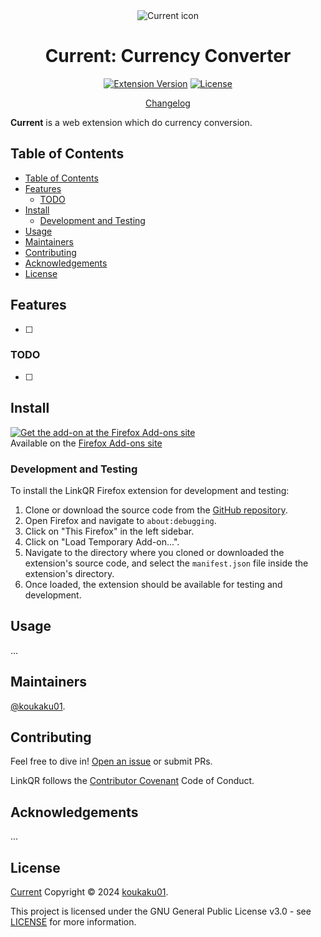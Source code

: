 <div align="center"> <!-- flex method does not work-->
    <img src="src/icons/ext-icon-64.png" alt="Current icon">
    <h1>Current: Currency Converter</h1>
	
[![Extension Version](https://img.shields.io/badge/Version-0.1.0-blue)](https://github.com/koukaku01/LinkQR/blob/main/manifest.json) [![License](https://img.shields.io/badge/License-GPL--3.0-blue.svg)](https://www.gnu.org/licenses/gpl-3.0.html)

[Changelog](./CHANGELOG.md)

</div>

**Current** is a web extension which do currency conversion.

<!--
<div style="display: flex; flex-direction: column;">
    <img src="assets/presentation-1.png" alt="Presentation 1" style="width: 100%;">
    <img src="assets/presentation-2.png" alt="Presentation 2" style="width: 100%;">
</div>
-->

## Table of Contents


- [Table of Contents](#table-of-contents)
- [Features](#features)
  - [TODO](#todo)
- [Install](#install)
  - [Development and Testing](#development-and-testing)
- [Usage](#usage)
- [Maintainers](#maintainers)
- [Contributing](#contributing)
- [Acknowledgements](#acknowledgements)
- [License](#license)

## Features

- [ ] 

### TODO
- [ ] 

## Install

[![Get the add-on at the Firefox Add-ons site](assets/get-the-add-on.png)](https://addons.mozilla.org/firefox/addon/current/)<br>
Available on the [Firefox Add-ons site](https://addons.mozilla.org/firefox/addon/current/)

### Development and Testing

To install the LinkQR Firefox extension for development and testing:
1. Clone or download the source code from the [GitHub repository](https://github.com/koukaku01/current).
2. Open Firefox and navigate to `about:debugging`.
3. Click on "This Firefox" in the left sidebar.
4. Click on "Load Temporary Add-on...".
5. Navigate to the directory where you cloned or downloaded the extension's source code, and select the `manifest.json` file inside the extension's directory.
6. Once loaded, the extension should be available for testing and development.

## Usage

...

## Maintainers

[@koukaku01](https://github.com/koukaku01).

## Contributing

Feel free to dive in! [Open an issue](https://github.com/koukaku01/LinkQR/issues/new) or submit PRs.

LinkQR follows the [Contributor Covenant](http://contributor-covenant.org/version/1/3/0/) Code of Conduct.

## Acknowledgements

...

## License

[Current](https://github.com/koukaku01/current) Copyright &#169; 2024 [koukaku01](https://github.com/koukaku01).

This project is licensed under the GNU General Public License v3.0 - see [LICENSE](LICENSE) for more information.
